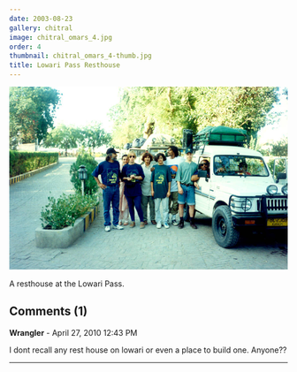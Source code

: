 ```yaml
---
date: 2003-08-23
gallery: chitral
image: chitral_omars_4.jpg
order: 4
thumbnail: chitral_omars_4-thumb.jpg
title: Lowari Pass Resthouse
---
```


![Lowari Pass Resthouse](./chitral_omars_4.jpg)

A resthouse at the Lowari Pass.

<div id="comments">

## Comments (1)

**Wrangler** - April 27, 2010 12:43 PM

I dont recall any rest house on lowari or even a place to build one. Anyone??

---

</div>